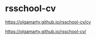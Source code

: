 # rsschool-cv

https://olgamarty.github.io/rsschool-cv/cv

https://olgamarty.github.io/rsschool-cv/

